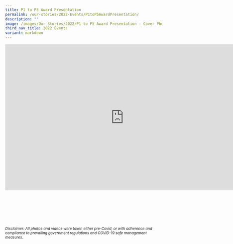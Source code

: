 ```yaml
---
title: P1 to P5 Award Presentation
permalink: /our-stories/2022-Events/P1toP5AwardPresentation/
description: ""
image: /images/Our Stories/2022/P1 to P5 Award Presentation - Cover Photo.jpg
third_nav_title: 2022 Events
variant: markdown
---
```

<iframe allowfullscreen="true" height="469" width="760" frameborder="0" src="https://docs.google.com/presentation/d/e/2PACX-1vR9-EddSIsZJdpW6PvXjAKg92hXlLDOXCV-KjOMEt9fSOsqO2fRYbky8ZP3ll54p1rADr0_GKF4VmL9/embed?start=true&amp;loop=true&amp;delayms=3000"></iframe>

<br><br><br><br><br><br>
<sup><em>Disclaimer: All photos and videos were taken either pre-Covid, or with adherence and compliance to prevailing government regulations and COVID-19 safe management measures.<em></em></em></sup>